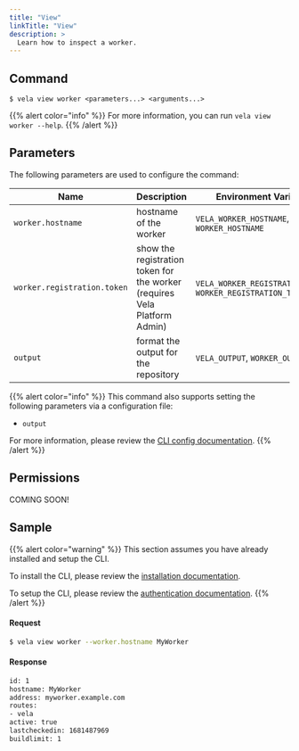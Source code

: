 ```yaml
---
title: "View"
linkTitle: "View"
description: >
  Learn how to inspect a worker.
---
```


## Command

```
$ vela view worker <parameters...> <arguments...>
```

{{% alert color="info" %}}
For more information, you can run `vela view worker --help`.
{{% /alert %}}

## Parameters

The following parameters are used to configure the command:

| Name                        | Description                                                               | Environment Variables                                         |
| --------------------------- | ------------------------------------------------------------------------- | ------------------------------------------------------------- |
| `worker.hostname`           | hostname of the worker                                                    | `VELA_WORKER_HOSTNAME`, `WORKER_HOSTNAME`                     |
| `worker.registration.token` | show the registration token for the worker (requires Vela Platform Admin) | `VELA_WORKER_REGISTRATION_TOKEN`, `WORKER_REGISTRATION_TOKEN` |
| `output`                    | format the output for the repository                                      | `VELA_OUTPUT`, `WORKER_OUTPUT`                                |

{{% alert color="info" %}}
This command also supports setting the following parameters via a configuration file:

- `output`

For more information, please review the [CLI config documentation](/docs/reference/cli/config/).
{{% /alert %}}

## Permissions

COMING SOON!

## Sample

{{% alert color="warning" %}}
This section assumes you have already installed and setup the CLI.

To install the CLI, please review the [installation documentation](/docs/reference/cli/install/).

To setup the CLI, please review the [authentication documentation](/docs/reference/cli/authentication/).
{{% /alert %}}

#### Request

```sh
$ vela view worker --worker.hostname MyWorker
```

#### Response

```sh
id: 1
hostname: MyWorker
address: myworker.example.com
routes:
- vela
active: true
lastcheckedin: 1681487969
buildlimit: 1
```

